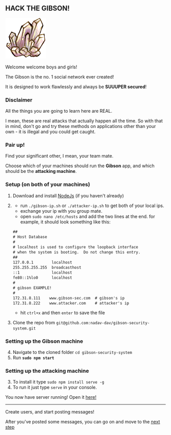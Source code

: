 HACK THE GIBSON!
----------------------
![image](img/ele_ice.png)

Welcome welcome boys and girls!

The Gibson is the no. 1 social network ever created!

It is designed to work flawlessly and always be **SUUUPER secured**!

### Disclaimer
All the things you are going to learn here are REAL.

I mean, these are real attacks that actually happen all the time. So with that in mind, don't go and try these methods on applications other than your own - it is illegal and you could get caught. 

### Pair up!
Find your significant other, I mean, your team mate.

Choose which of your machines should run the **Gibson** app, and which should be the **attacking machine**.

### Setup (on both of your machines)
1. Download and install [NodeJs](http://nodejs.org/) (if you haven't already)
2.	- run `./gibson-ip.sh` or `./attacker-ip.sh` to get both of your local ips.
	- exchange your ip with you group mate.
	- open `sudo nano /etc/hosts` and add the two lines at the end. for example, it should look something like this:
	
	```
	##
	# Host Database
	#
	# localhost is used to configure the loopback interface
	# when the system is booting.  Do not change this entry.
	##
	127.0.0.1	     localhost
	255.255.255.255	 broadcasthost
	::1              localhost
	fe80::1%lo0	     localhost
	#
	# gibson EXAMPLE!
	#
	172.31.8.111  	www.gibson-sec.com 	# gibson's ip
	172.31.8.222  	www.attacker.com	# attacker's ip
	```
	- hit `ctrl+x` and then `enter` to save the file
3. Clone the repo from `git@github.com:nadav-dav/gibson-security-system.git`

### Setting up the Gibson machine 
4. Navigate to the cloned folder `cd gibson-security-system` 
5. Run **`sudo npm start`**

### Setting up the attacking machine
3. To install it type `sudo npm install serve -g`
4. To run it just type `serve` in your console.

You now have server running! Open it [here!](http://www.gibson-sec.com/)

- - -
Create users, and start posting messages!

After you've posted some messages, you can go on and move to the [next step](01-Tools.md)

